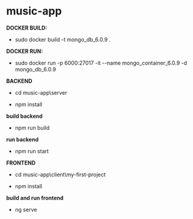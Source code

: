 # music-app

**DOCKER BUILD:** 
- sudo docker build -t mongo_db_6.0.9 .

**DOCKER RUN:**
- sudo docker run -p 6000:27017 -it --name mongo_container_6.0.9 -d mongo_db_6.0.9

**BACKEND**
- cd music-app\server

- npm install

**build backend**
- npm run build

**run backend**
- npm run start

**FRONTEND**
- cd music-app\client\my-first-project

- npm install

**build and run frontend**
- ng serve